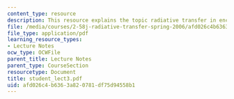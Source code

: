 ```yaml
---
content_type: resource
description: This resource explains the topic radiative transfer in enclosures.
file: /media/courses/2-58j-radiative-transfer-spring-2006/afd026c4b6363a820781df75d94558b1_student_lect3.pdf
file_type: application/pdf
learning_resource_types:
- Lecture Notes
ocw_type: OCWFile
parent_title: Lecture Notes
parent_type: CourseSection
resourcetype: Document
title: student_lect3.pdf
uid: afd026c4-b636-3a82-0781-df75d94558b1
---
```

